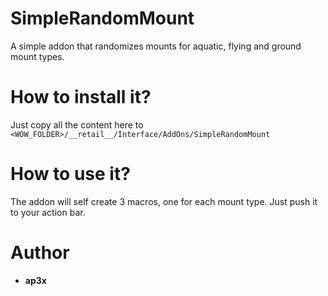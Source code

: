 # SimpleRandomMount

A simple addon that randomizes mounts for aquatic, flying and ground mount types.

# How to install it?

Just copy all the content here to `<WOW_FOLDER>/__retail__/Interface/AddOns/SimpleRandomMount`

# How to use it?

The addon will self create 3 macros, one for each mount type. Just push it to your action bar.

# Author

* **ap3x**
